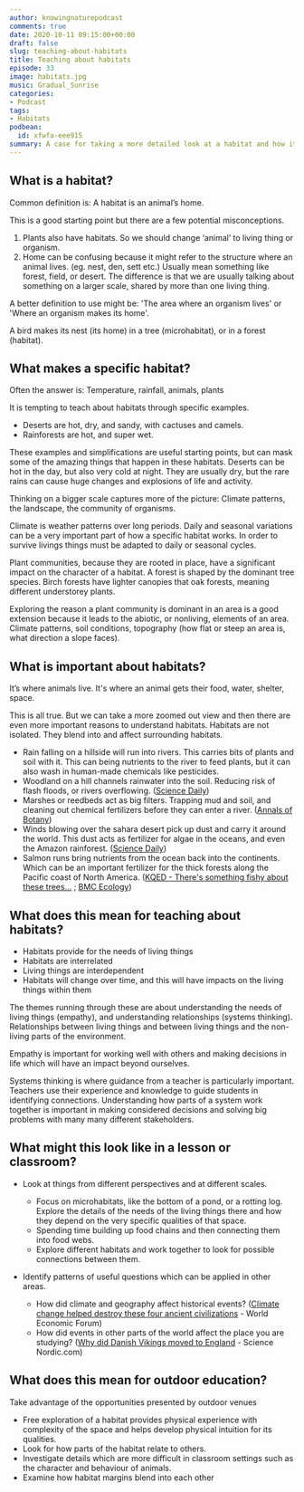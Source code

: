 ```yaml
---
author: knowingnaturepodcast
comments: true
date: 2020-10-11 09:15:00+00:00
draft: false
slug: teaching-about-habitats
title: Teaching about habitats
episode: 33
image: habitats.jpg
music: Gradual_Sunrise
categories:
- Podcast
tags:
- Habitats
podbean:
  id: xfwfa-eee915
summary: A case for taking a more detailed look at a habitat and how it connects with others. Some suggestions for approaching the topic in classrooms and outdoor settings.
---
```


## What is a habitat?

Common definition is: A habitat is an animal’s home.

This is a good starting point but there are a few potential misconceptions.

  1. Plants also have habitats. So we should change ‘animal’ to living thing or organism.
  2. Home can be confusing because it might refer to the structure where an animal lives. (eg. nest, den, sett etc.) Usually mean something like forest, field, or desert. The difference is that we are usually talking about something on a larger scale, shared by more than one living thing.

A better definition to use might be: 'The area where an organism lives' or
'Where an organism makes its home'.

A bird makes its nest (its home) in a tree (microhabitat), or in a forest
(habitat).

## What makes a specific habitat?

Often the answer is: Temperature, rainfall, animals, plants

It is tempting to teach about habitats through specific examples.

  * Deserts are hot, dry, and sandy, with cactuses and camels. 
  * Rainforests are hot, and super wet. 

These examples and simplifications are useful starting points, but can mask
some of the amazing things that happen in these habitats. Deserts can be hot
in the day, but also very cold at night. They are usually dry, but the rare
rains can cause huge changes and explosions of life and activity.

Thinking on a bigger scale captures more of the picture: Climate patterns, the
landscape, the community of organisms.

Climate is weather patterns over long periods. Daily and seasonal variations
can be a very important part of how a specific habitat works. In order to
survive livings things must be adapted to daily or seasonal cycles.

Plant communities, because they are rooted in place, have a significant impact
on the character of a habitat. A forest is shaped by the dominant tree
species. Birch forests have lighter canopies that oak forests, meaning
different understorey plants.

Exploring the reason a plant community is dominant in an area is a good
extension because it leads to the abiotic, or nonliving, elements of an area.
Climate patterns, soil conditions, topography (how flat or steep an area is,
what direction a slope faces).

## What is important about habitats?

It’s where animals live. It's where an animal gets their food, water, shelter,
space.

This is all true. But we can take a more zoomed out view and then there are
even more important reasons to understand habitats. Habitats are not isolated.
They blend into and affect surrounding habitats.

  * Rain falling on a hillside will run into rivers. This carries bits of plants and soil with it. This can being nutrients to the river to feed plants, but it can also wash in human-made chemicals like pesticides. 
  * Woodland on a hill channels rainwater into the soil. Reducing risk of flash floods, or rivers overflowing. ([Science Daily](https://www.sciencedaily.com/releases/2020/09/200929123427.htm#:~:text=New%20research%20suggests%20the%20planting,the%20world%20in%20recent%20years.))
  * Marshes or reedbeds act as big filters. Trapping mud and soil, and cleaning out chemical fertilizers before they can enter a river. ([Annals of Botany](https://academic.oup.com/aobpla/article/doi/10.1093/aobpla/plt008/160281))
  * Winds blowing over the sahara desert pick up dust and carry it around the world. This dust acts as fertilizer for algae in the oceans, and even the Amazon rainforest. ([Science Daily](https://www.sciencedaily.com/releases/2015/02/150224102847.htm))
  * Salmon runs bring nutrients from the ocean back into the continents. Which can be an important fertilizer for the thick forests along the Pacific coast of North America. ([KQED - There's something fishy about these trees...](https://www.kqed.org/science/1915421/theres-something-fishy-about-these-trees-deep-look) ; [BMC Ecology](https://bmcecol.biomedcentral.com/articles/10.1186/1472-6785-2-4))

## What does this mean for teaching about habitats?

  * Habitats provide for the needs of living things
  * Habitats are interrelated
  * Living things are interdependent
  * Habitats will change over time, and this will have impacts on the living things within them

The themes running through these are about understanding the needs of living
things (empathy), and understanding relationships (systems thinking).
Relationships between living things and between living things and the non-
living parts of the environment.

Empathy is important for working well with others and making decisions in life
which will have an impact beyond ourselves.

Systems thinking is where guidance from a teacher is particularly important.
Teachers use their experience and knowledge to guide students in identifying
connections. Understanding how parts of a system work together is important in
making considered decisions and solving big problems with many many different
stakeholders.

## What might this look like in a lesson or classroom?

  * Look at things from different perspectives and at different scales. 
    * Focus on microhabitats, like the bottom of a pond, or a rotting log. Explore the details of the needs of the living things there and how they depend on the very specific qualities of that space.
    * Spending time building up food chains and then connecting them into food webs.
    * Explore different habitats and work together to look for possible connections between them.

  * Identify patterns of useful questions which can be applied in other areas.
    * How did climate and geography affect historical events? ([Climate change helped destroy these four ancient civilizations](https://www.weforum.org/agenda/2019/03/our-turn-next-a-brief-history-of-civilizations-that-fell-because-of-climate-change/) \- World Economic Forum)
    * How did events in other parts of the world affect the place you are studying? ([Why did Danish Vikings moved to England](https://sciencenordic.com/denmark-society--culture-videnskabdk/why-danish-vikings-moved-to-england/1442885) \- Science Nordic.com)

## What does this mean for outdoor education?

Take advantage of the opportunities presented by outdoor venues

  * Free exploration of a habitat provides physical experience with complexity of the space and helps develop physical intuition for its qualities.
  * Look for how parts of the habitat relate to others.
  * Investigate details which are more difficult in classroom settings such as the character and behaviour of animals.
  * Examine how habitat margins blend into each other

